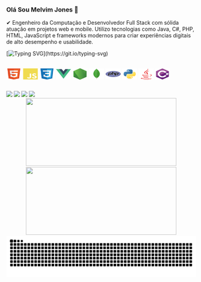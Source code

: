 ### Olá Sou Melvim Jones 👋
<p>✔ Engenheiro da Computação e Desenvolvedor Full Stack com sólida atuação em projetos web e mobile. Utilizo tecnologias como Java, C#, PHP, HTML, JavaScript e frameworks modernos para criar experiências digitais de alto desempenho e usabilidade.</p>

[![Typing SVG](https://readme-typing-svg.herokuapp.com?font=Fira+Code&pause=1000&color=0EF770&width=435&lines=Full+Stack+Developer...)](https://git.io/typing-svg)
  
<div style="display: inline_block"><br>
  <img align="center" height="30" width="40" src="https://raw.githubusercontent.com/devicons/devicon/master/icons/html5/html5-original.svg">
  <img align="center" height="30" width="40" src="https://raw.githubusercontent.com/devicons/devicon/master/icons/javascript/javascript-plain.svg">  
  <img align="center" height="30" width="40" src="https://raw.githubusercontent.com/devicons/devicon/master/icons/css3/css3-original.svg">
  <img align="center" height="30" width="40" src="https://github.com/devicons/devicon/blob/master/icons/vuejs/vuejs-original.svg">
  <img align="center" height="30" width="40" src="https://github.com/devicons/devicon/blob/master/icons/nodejs/nodejs-original.svg">
  <img align="center" height="30" width="40" src="https://github.com/devicons/devicon/blob/master/icons/mongodb/mongodb-original.svg">
  <img align="center" height="30" width="40" src="https://github.com/devicons/devicon/blob/master/icons/php/php-original.svg">
  <img align="center" height="30" width="40" src="https://github.com/devicons/devicon/blob/master/icons/python/python-original.svg">
  
  <img align="center"  height="30" width="40" src="https://raw.githubusercontent.com/devicons/devicon/master/icons/java/java-plain.svg">    
  <img align="center" height="30" width="40" src="https://raw.githubusercontent.com/devicons/devicon/master/icons/csharp/csharp-original.svg">
  
</div>

## 
<div display: block> 
  <a href="https://www.linkedin.com/in/melvimjones/" target="_blank"><img src="https://img.shields.io/badge/-LinkedIn-%230077B5?style=for-the-badge&logo=linkedin&logoColor=white" target="_blank"></a> 
   <a href="https://www.instagram.com/melvim_jones/" target="_blank"><img src="https://img.shields.io/badge/-Instagram-%23E4405F?style=for-the-badge&logo=instagram&logoColor=white" target="_blank"></a>
  <a href="https://api.whatsapp.com/send?phone=55067992665457" target="_blank"><img src="https://img.shields.io/badge/WhatsApp-25D366?style=for-the-badge&logo=whatsapp&logoColor=white" target="_blank"></a>
  <a href = "mailto:melvimjones32@gmail.com"><img src="https://img.shields.io/badge/-Gmail-%23333?style=for-the-badge&logo=gmail&logoColor=white" target="_blank"></a>
  

<div align="center">
<a href="https://github.com/MelvimJones">
  <img height="180px" width="400px" src="https://github-readme-stats.vercel.app/api?username=MelvimJones&show_icons=true&theme=chartreuse-dark&include_all_commits=true&count_private=true"/>
  <img height="180px" width="400px" src="https://github-readme-stats.vercel.app/api/top-langs/?username=MelvimJones&layout=compact&langs_count=7&theme=chartreuse-dark"/>
</div>
 
  <picture align="center">
  <source media="(prefers-color-scheme: dark)" srcset="https://raw.githubusercontent.com/melvimjones/melvimjones/output/github-contribution-grid-snake-dark.svg">
  <source media="(prefers-color-scheme: light)" srcset="https://raw.githubusercontent.com/melvimjones/melvimjones/output/github-contribution-grid-snake-dark.svg">
  <img align="center" alt="github contribution grid snake animation" src="https://raw.githubusercontent.com/melvimjones/melvimjones/output/github-contribution-grid-snake.svg">
</picture>
  
